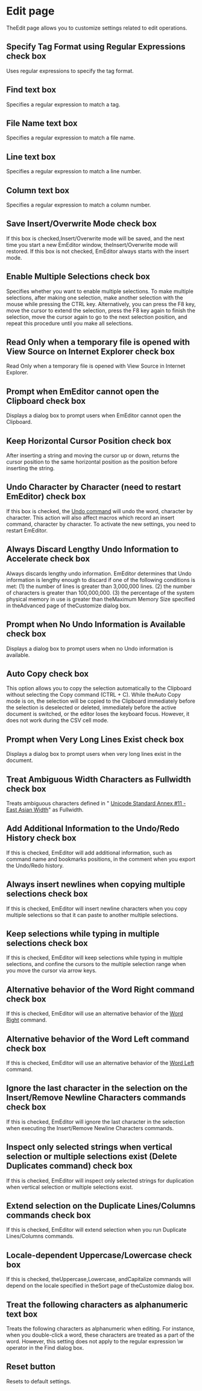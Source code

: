 # Edit page

TheEdit page allows you to customize settings related to edit
operations.

## Specify Tag Format using Regular Expressions check box

Uses regular expressions to specify the tag format.

## Find text box

Specifies a regular expression to match a tag.

## File Name text box

Specifies a regular expression to match a file name.

## Line text box

Specifies a regular expression to match a line number.

## Column text box

Specifies a regular expression to match a column number.

## Save Insert/Overwrite Mode check box

If this box is checked,Insert/Overwrite mode will be saved, and the next time
you start a new EmEditor window, theInsert/Overwrite mode will restored. If
this box is not checked, EmEditor always starts with the insert mode.

## Enable Multiple Selections check box

Specifies whether you want to enable multiple selections. To make multiple selections, after making one selection, make another selection with the mouse while pressing the CTRL key. Alternatively, you can press the F8 key, move the cursor to extend the selection, press the F8 key again to finish the selection, move the cursor again to go to the next selection position, and repeat this procedure until you make all selections.

## Read Only when a temporary file is opened with View Source on Internet Explorer check box

Read Only when a temporary file is opened with View Source in Internet Explorer.

## Prompt when EmEditor cannot open the Clipboard check box

Displays a dialog box to prompt users when EmEditor cannot open the Clipboard.

## Keep Horizontal Cursor Position check box

After inserting a string and moving the cursor up or down, returns the cursor position to the same horizontal position as the position before inserting the string.

## Undo Character by Character (need to restart EmEditor) check box

If this box is checked, the [Undo command](../../../cmd/edit/edit_undo) will undo the word, character by character.
This action will also affect macros which record an insert command, character by character. To activate the new settings, you need to restart EmEditor.

## Always Discard Lengthy Undo Information to Accelerate check box

Always discards lengthy undo information. EmEditor determines that Undo information is
lengthy enough to discard if one of the following conditions is met: (1) the number of lines is greater than 3,000,000 lines. (2) the number of characters is greater than 100,000,000. (3) the percentage of the system physical memory in use is greater than theMaximum Memory Size specified in theAdvanced page of theCustomize dialog box.

## Prompt when No Undo Information is Available check box

Displays a dialog box to prompt users when no Undo information is available.

## Auto Copy check box

This option allows you to copy the selection automatically to the Clipboard without selecting the Copy command (CTRL + C). While theAuto Copy mode is on, the selection will be copied to the Clipboard immediately before the selection is deselected or deleted, immediately before the active document is switched, or the editor loses the keyboard focus. However, it does not work during the CSV cell mode.

## Prompt when Very Long Lines Exist check box

Displays a dialog box to prompt users when very long lines exist in the document.

## Treat Ambiguous Width Characters as Fullwidth check box

Treats ambiguous characters defined in " [Unicode Standard Annex #11 - East Asian Width](http://www.unicode.org/reports/tr11/)" as Fullwidth.

## Add Additional Information to the Undo/Redo History check box

If this is checked, EmEditor will add additional information, such as command name and bookmarks positions, in the comment when you export the Undo/Redo history.

## Always insert newlines when copying multiple selections check box

If this is checked, EmEditor will insert newline characters when you copy multiple selections so that it can paste to another multiple selections.

## Keep selections while typing in multiple selections check box

If this is checked, EmEditor will keep selections while typing in multiple selections, and confine the cursors to the multiple selection range when you move the cursor via arrow keys.

## Alternative behavior of the Word Right command check box

If this is checked, EmEditor will use an alternative behavior of the [Word Right](../../../cmd/edit/right_word) command.

## Alternative behavior of the Word Left command check box

If this is checked, EmEditor will use an alternative behavior of the [Word Left](../../../cmd/edit/left_word) command.

## Ignore the last character in the selection on the Insert/Remove Newline Characters commands check box

If this is checked, EmEditor will ignore the last character in the selection when executing the Insert/Remove Newline Characters commands.

## Inspect only selected strings when vertical selection or multiple selections exist (Delete Duplicates command) check box

If this is checked, EmEditor will inspect only selected strings for duplication when vertical selection or multiple selections exist.

## Extend selection on the Duplicate Lines/Columns commands check box

If this is checked, EmEditor will extend selection when you run Duplicate Lines/Columns commands.

## Locale-dependent Uppercase/Lowercase check box

If this is checked, theUppercase,Lowercase, andCapitalize commands will depend on the locale specified in theSort page of theCustomize dialog box.

## Treat the following characters as alphanumeric text box

Treats the following characters as alphanumeric when editing. For instance, when you double-click a word, these characters are treated as a part of the word. However, this setting does not apply to the regular expression \\w operator in the Find dialog box.

## Reset button

Resets to default settings.

